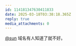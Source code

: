 ```yaml
---
id: 114181347630411833
date: 2025-03-18T03:38:18.365Z
reply: true
media_attachments: 0
---
```


[@sun](https://jiong.us/@sun) 域名有人知道了就不好。

